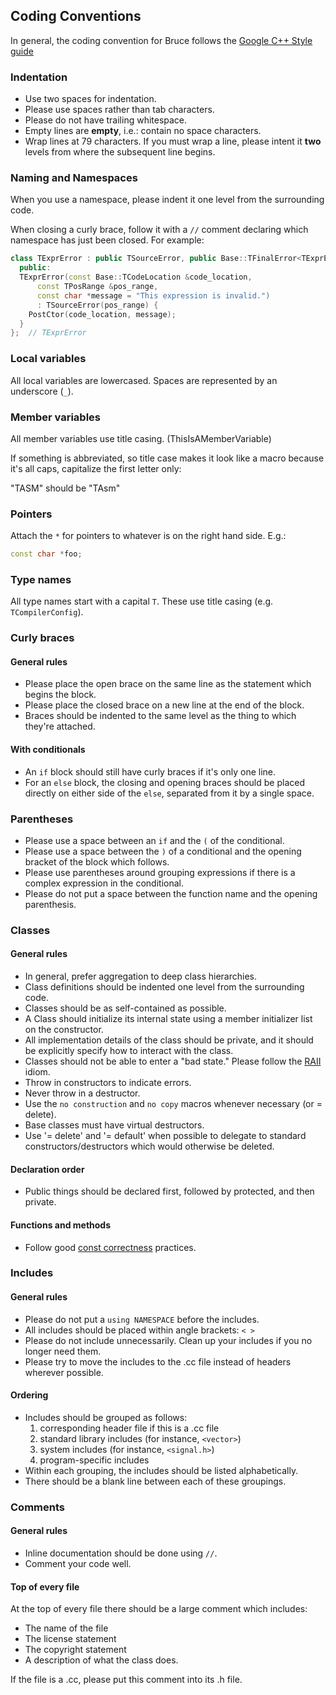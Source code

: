 ## Coding Conventions

In general, the coding convention for Bruce follows the
[Google C++ Style guide](http://google-styleguide.googlecode.com/svn/trunk/cppguide.xml)

### Indentation

* Use two spaces for indentation.
* Please use spaces rather than tab characters.
* Please do not have trailing whitespace.
* Empty lines are **empty**, i.e.: contain no space characters.
* Wrap lines at 79 characters.  If you must wrap a line, please intent
it **two** levels from where the subsequent line begins.

### Naming and Namespaces

When you use a namespace, please indent it one level from the surrounding code.

When closing a curly brace, follow it with a `//` comment declaring which
namespace has just been closed. For example:

```C++
class TExprError : public TSourceError, public Base::TFinalError<TExprError> {
  public:
  TExprError(const Base::TCodeLocation &code_location,
      const TPosRange &pos_range,
      const char *message = "This expression is invalid.")
      : TSourceError(pos_range) {
    PostCtor(code_location, message);
  }
};  // TExprError
```

### Local variables

All local variables are lowercased. Spaces are represented by an underscore
(`_`).

### Member variables

All member variables use title casing. (ThisIsAMemberVariable)

If something is abbreviated, so title case makes it look like a macro because
it's all caps, capitalize the first letter only:

"TASM" should be "TAsm"

### Pointers

Attach the `*` for pointers to whatever is on the right hand side. E.g.:

```C++
const char *foo;
```

### Type names

All type names start with a capital `T`. These use title casing (e.g.
`TCompilerConfig`).

### Curly braces

#### General rules

* Please place the open brace on the same line as the statement which begins
the block.
* Please place the closed brace on a new line at the end of the block.
* Braces should be indented to the same level as the thing to which they're
attached.

#### With conditionals

* An `if` block should still have curly braces if it's only one line.
* For an `else` block, the closing and opening braces should be placed directly on either side of the `else`, separated from it by a single space.

### Parentheses

* Please use a space between an `if` and the `(` of the conditional.
* Please use a space between the `)` of a conditional and the opening bracket
of the block which follows.
* Please use parentheses around grouping expressions if there is a complex
expression in the conditional.
* Please do not put a space between the function name and the opening
parenthesis.

### Classes

#### General rules

* In general, prefer aggregation to deep class hierarchies.
* Class definitions should be indented one level from the surrounding code.
* Classes should be as self-contained as possible.
* A Class should initialize its internal state using a member initializer list
on the constructor.
* All implementation details of the class should be private, and it should be
explicitly specify how to interact with the class.
* Classes should not be able to enter a "bad state."  Please follow the
[RAII](http://en.wikipedia.org/wiki/Resource_Acquisition_Is_Initialization)
idiom.
* Throw in constructors to indicate errors.
* Never throw in a destructor.
* Use the `no construction` and `no copy` macros whenever necessary
(or = delete).
* Base classes must have virtual destructors.
* Use '= delete' and '= default' when possible to delegate to standard
constructors/destructors which would otherwise be deleted.

#### Declaration order

* Public things should be declared first, followed by protected, and then
private.

#### Functions and methods

* Follow good
[const correctness](http://en.wikipedia.org/wiki/Const-correctness) practices.

### Includes

#### General rules

* Please do not put a `using NAMESPACE` before the includes.
* All includes should be placed within angle brackets: `< >`
* Please do not include unnecessarily.  Clean up your includes if you no longer
need them.
* Please try to move the includes to the .cc file instead of headers wherever
possible.

#### Ordering

* Includes should be grouped as follows:
    1. corresponding header file if this is a .cc file
    2. standard library includes (for instance, `<vector>`)
    1. system includes (for instance, `<signal.h>`)
    1. program-specific includes
* Within each grouping, the includes should be listed alphabetically.
* There should be a blank line between each of these groupings.

### Comments

#### General rules

* Inline documentation should be done using `//`.
* Comment your code well.

#### Top of every file

At the top of every file there should be a large comment which includes:

* The name of the file
* The license statement
* The copyright statement
* A description of what the class does.

If the file is a .cc, please put this comment into its .h file.
